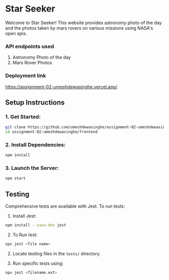 # Star Seeker
Welcome to Star Seeker! This website provides astronomy photo of the day and the photos taken by mars rovers on various missions using NASA's open apis.

### API endpoints used
1. Astronomy Photo of the day
2. Mars Rover Photos

### Deployment link
https://assignment-02-umeshdewasinghe.vercel.app/

## Setup Instructions

### 1. Get Started:

```bash
git clone https://github.com/umeshdewasinghe/assignment-02-umeshdewasinghe.git 
cd assignment-02-umeshdewasinghe/frontend

```

### 2. Install Dependencies:

```bash
npm install
```

### 3. Launch the Server:

```bash
npm start
```


## Testing

Comprehensive tests are available with Jest. To run tests:

1. Install Jest:

```bash
npm install --save-dev jest
```

2. To Run test:

```bash
npx jest <file name>
```

2. Locate testing files in the `tests/` directory.

3. Run specific tests using:

```bash
npx jest <filename.ext>
```
